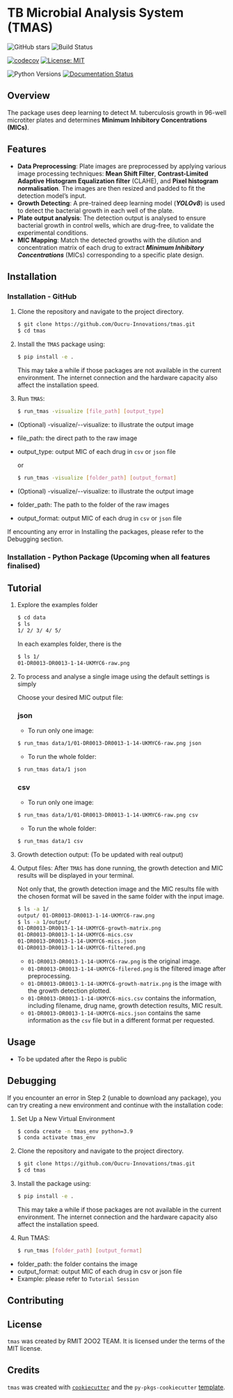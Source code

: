 # TB Microbial Analysis System (TMAS)

![GitHub stars](https://img.shields.io/github/stars/Oucru-Innovations/tmas?style=social)
![Build Status](https://github.com/Oucru-Innovations/vital-DSP/actions/workflows/ci.yml/badge.svg)

[![codecov](https://codecov.io/gh/Oucru-Innovations/tmas/branch/master/graph/badge.svg)](https://codecov.io/gh/Oucru-Innovations/tmas)
[![License: MIT](https://img.shields.io/badge/License-MIT-yellow.svg)](https://opensource.org/licenses/MIT)

![Python Versions](https://img.shields.io/badge/python-3.10%2B-blue)
[![Documentation Status](https://readthedocs.org/projects/tb-microbial-analysis-system-tmas/badge/?version=latest)](tb-microbial-analysis-system-tmas.readthedocs.io/en/latest/?badge=latest)

<!-- ![PyPI Downloads](https://img.shields.io/pypi/dm/vitalDSP)
[![PyPI version](https://badge.fury.io/py/vitalDSP.svg)](https://badge.fury.io/py/vitalDSP) -->

## Overview

The package uses deep learning to detect M. tuberculosis growth in 96-well microtiter plates and determines **Minimum Inhibitory Concentrations (MICs)**.
<!-- - The model weights (``best_model_yolo.pt``) is downloaded automatically and separately to avoid including large files directly in the package. It is downloaded only once. -->

## Features
- **Data Preprocessing**: Plate images are preprocessed by applying various image processing techniques: **Mean Shift Filter**, **Contrast-Limited Adaptive Histogram Equalization filter** (CLAHE), and **Pixel histogram normalisation**. The images are then resized and padded to fit the detection model’s input.
- **Growth Detecting**: A pre-trained deep learning model (***YOLOv8***) is used to detect the bacterial growth in each well of the plate.
- **Plate output analysis**: The detection output is analysed to ensure bacterial growth in control wells, which are drug-free, to validate the experimental conditions.
- **MIC Mapping**: Match the detected growths with the dilution and concentration matrix of each drug to extract ***Minimum Inhibitory Concentrations*** (MICs) corresponding to a specific plate design.

## Installation

### Installation - GitHub

1. Clone the repository and navigate to the project directory.
   ```bash
   $ git clone https://github.com/Oucru-Innovations/tmas.git
   $ cd tmas
   ```
2. Install the ``TMAS`` package using:

   ```bash
   $ pip install -e .
   ```

   This may take a while if those packages are not available in the current environment. The internet connection and the hardware capacity also affect the installation speed.

3. Run ``TMAS``:

   ```bash
   $ run_tmas -visualize [file_path] [output_type]
   ```

- (Optional) -visualize/--visualize: to illustrate the output image 
- file_path: the direct path to the raw image
- output_type: output MIC of each drug in ``csv`` or ``json`` file

   or

   ```bash
   $ run_tmas -visualize [folder_path] [output_format]
   ```
- (Optional) -visualize/--visualize: to illustrate the output image 
- folder_path: The path to the folder of the raw images
- output_format: output MIC of each drug in ``csv`` or ``json`` file
<!-- - Example: python -m scripts.run_tmas data/1 csv -->

If encounting any error in Installing the packages, please refer to the Debugging section.

### Installation - Python Package (Upcoming when all features finalised)


## Tutorial 

1. Explore the examples folder

   ```bash
   $ cd data
   $ ls
   1/ 2/ 3/ 4/ 5/
   ```

   In each examples folder, there is the

   ```bash
   $ ls 1/
   01-DR0013-DR0013-1-14-UKMYC6-raw.png
   ```

2. To process and analyse a single image using the default settings is simply

   Choose your desired MIC output file:
   ### json
      - To run only one image:

   ```bash
   $ run_tmas data/1/01-DR0013-DR0013-1-14-UKMYC6-raw.png json
   ```

      - To run the whole folder:

   ```bash
   $ run_tmas data/1 json
   ```

   ### csv
   - To run only one image:

   ```bash
   $ run_tmas data/1/01-DR0013-DR0013-1-14-UKMYC6-raw.png csv
   ```

   - To run the whole folder:

   ```bash
   $ run_tmas data/1 csv
   ```
3. Growth detection output:
(To be updated with real output)

4. Output files:
   After ``TMAS`` has done running, the growth detection and MIC results will be displayed in your terminal.

   Not only that, the growth detection image and the MIC results file with the chosen format will be saved in the same folder with the input image.

   ```bash
   $ ls -a 1/
   output/ 01-DR0013-DR0013-1-14-UKMYC6-raw.png
   $ ls -a 1/output/
   01-DR0013-DR0013-1-14-UKMYC6-growth-matrix.png
   01-DR0013-DR0013-1-14-UKMYC6-mics.csv
   01-DR0013-DR0013-1-14-UKMYC6-mics.json
   01-DR0013-DR0013-1-14-UKMYC6-filtered.png
   ```
   - ``01-DR0013-DR0013-1-14-UKMYC6-raw.png`` is the original image.
   - ``01-DR0013-DR0013-1-14-UKMYC6-filered.png`` is the filtered image after preprocessing.
   - ``01-DR0013-DR0013-1-14-UKMYC6-growth-matrix.png`` is the image with the growth detection plotted.
   - ``01-DR0013-DR0013-1-14-UKMYC6-mics.csv`` contains the information, including filename, drug name, growth detection results, MIC result.
   - ``01-DR0013-DR0013-1-14-UKMYC6-mics.json`` contains the same information as the ``csv`` file but in a different format per requested.
   
   
## Usage

- To be updated after the Repo is public

## Debugging

If you encounter an error in Step 2 (unable to download any package), you can try creating a new environment and continue with the installation code:

1. Set Up a New Virtual Environment

   ```bash
   $ conda create -n tmas_env python=3.9
   $ conda activate tmas_env
   ```

2. Clone the repository and navigate to the project directory.
   ```bash
   $ git clone https://github.com/Oucru-Innovations/tmas.git
   $ cd tmas
   ```
3. Install the package using:

   ```bash
   $ pip install -e .
   ```

   This may take a while if those packages are not available in the current environment. The internet connection and the hardware capacity also affect the installation speed.

4. Run TMAS:

   ```bash
   $ run_tmas [folder_path] [output_format]
   ```

- folder_path: the folder contains the image
- output_format: output MIC of each drug in csv or json file
- Example: please refer to ``Tutorial Session``

## Contributing

## License

`tmas` was created by RMIT 2OO2 TEAM. It is licensed under the terms of the MIT license.

## Credits

`tmas` was created with [`cookiecutter`](https://cookiecutter.readthedocs.io/en/latest/) and the `py-pkgs-cookiecutter` [template](https://github.com/py-pkgs/py-pkgs-cookiecutter).
